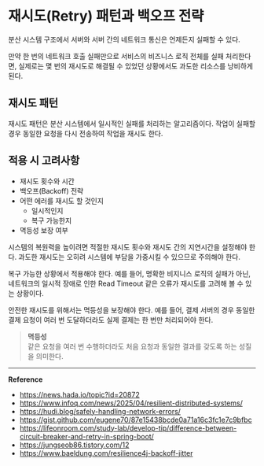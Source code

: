 # 재시도(Retry) 패턴과 백오프 전략

분산 시스템 구조에서 서버와 서버 간의 네트워크 통신은 언제든지 실패할 수 있다.

만약 한 번의 네트워크 호출 실패만으로 서비스의 비즈니스 로직 전체를 실패 처리한다면,
실제로는 몇 번의 재시도로 해결될 수 있었던 상황에서도 과도한 리소스를 낭비하게 된다.

## 재시도 패턴
재시도 패턴은 분산 시스템에서 일시적인 실패를 처리하는 알고리즘이다.
작업이 실패할 경우 동일한 요청을 다시 전송하여 작업을 재시도 한다.

## 적용 시 고려사항
- 재시도 횟수와 시간
- 백오프(Backoff) 전략
- 어떤 에러를 재시도 할 것인지
  - 일시적인지
  - 복구 가능한지
- 멱등성 보장 여부

시스템의 복원력을 높이려면 적절한 재시도 횟수와 재시도 간의 지연시간을 설정해야 한다.
과도한 재시도는 오히려 시스템에 부담을 가중시킬 수 있으므로 주의해야 한다.

복구 가능한 상황에서 적용해야 한다.
예를 들어, 명확한 비지니스 로직의 실패가 아닌, 네트워크의 일시적 장애로 인한 Read Timeout 같은 오류가 재시도를 고려해 볼 수 있는 상황이다.

안전한 재시도를 위해서는 멱등성을 보장해야 한다.
예를 들어, 결제 서버의 경우 동일한 결제 요청이 여러 번 도달하더라도 실제 결제는 한 번만 처리되어야 한다.

> **멱등성**<br>
> 같은 요청을 여러 번 수행하더라도 처음 요청과 동일한 결과를 갖도록 하는 성질을 의미한다.

---
**Reference**<br>
- https://news.hada.io/topic?id=20872
- https://www.infoq.com/news/2025/04/resilient-distributed-systems/
- https://hudi.blog/safely-handling-network-errors/
- https://gist.github.com/eugene70/87e15438bcde0a71a16c3fc1e7c9bfbc
- https://lifeonroom.com/study-lab/develop-tip/difference-between-circuit-breaker-and-retry-in-spring-boot/
- https://jungseob86.tistory.com/12
- https://www.baeldung.com/resilience4j-backoff-jitter
